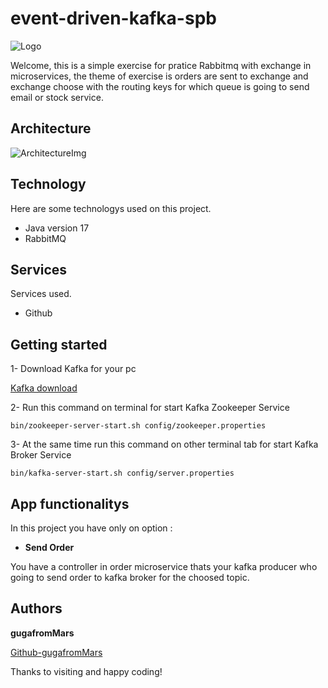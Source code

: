 # event-driven-kafka-spb

![Logo](https://github.com/gugafromMARS/sb-rabbitmq-mcs/assets/116969206/0e81fe59-45cf-43b3-bb5d-14f75813b434)


Welcome, this is a simple exercise for pratice Rabbitmq with exchange in microservices, the theme of exercise is orders are sent to exchange and exchange choose with the routing keys for which queue is going to send email or stock service.


## Architecture

![ArchitectureImg](https://github.com/gugafromMARS/sb-rabbitmq-mcs/assets/116969206/10918db4-042d-4178-b261-0d0d9ca08827)


## Technology

Here are some technologys used on this project.

* Java version 17
* RabbitMQ

## Services

Services used.

* Github
  
## Getting started

1- Download Kafka for your pc 

[Kafka download](https://kafka.apache.org/downloads)

2- Run this command on terminal for start Kafka Zookeeper Service
```shell script
bin/zookeeper-server-start.sh config/zookeeper.properties
```
3- At the same time run this command on other terminal tab for start Kafka Broker Service
```shell script
bin/kafka-server-start.sh config/server.properties
```

## App functionalitys

In this project you have only on option :

* **Send Order**
  
You have a controller in order microservice thats your kafka producer who going to send order to kafka broker for the choosed topic.

## Authors

**gugafromMars**

[Github-gugafromMars](https://github.com/gugafromMARS)

Thanks to visiting and happy coding!
